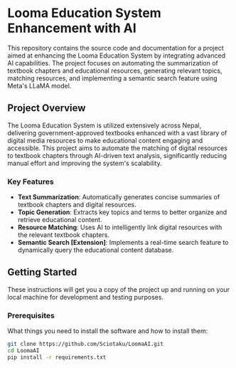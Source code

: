 # Looma Education System Enhancement with AI

This repository contains the source code and documentation for a project aimed at enhancing the Looma Education System by integrating advanced AI capabilities. The project focuses on automating the summarization of textbook chapters and educational resources, generating relevant topics, matching resources, and implementing a semantic search feature using Meta's LLaMA model.

## Project Overview

The Looma Education System is utilized extensively across Nepal, delivering government-approved textbooks enhanced with a vast library of digital media resources to make educational content engaging and accessible. This project aims to automate the matching of digital resources to textbook chapters through AI-driven text analysis, significantly reducing manual effort and improving the system's scalability.

### Key Features

- **Text Summarization**: Automatically generates concise summaries of textbook chapters and digital resources.
- **Topic Generation**: Extracts key topics and terms to better organize and retrieve educational content.
- **Resource Matching**: Uses AI to intelligently link digital resources with the relevant textbook chapters.
- **Semantic Search [Extension]**: Implements a real-time search feature to dynamically query the educational content database.

## Getting Started

These instructions will get you a copy of the project up and running on your local machine for development and testing purposes.

### Prerequisites

What things you need to install the software and how to install them:

```bash
git clone https://github.com/Sciotaku/LoomaAI.git
cd LoomaAI
pip install -r requirements.txt
